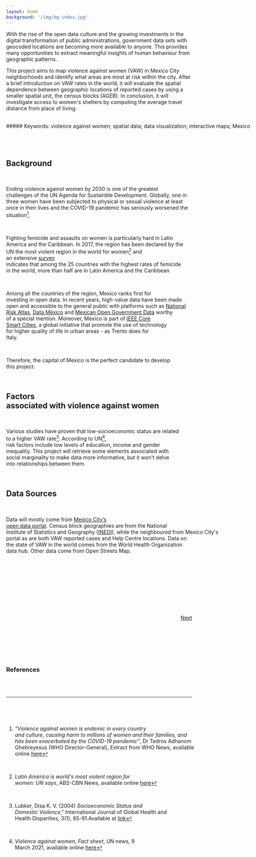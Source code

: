 ```yaml
---
layout: home
background: '/img/bg-index.jpg'
---
```


With the rise of the open data culture and the growing investments in the digital transformation of public administrations, government data sets with geocoded locations are becoming more available to anyone. This provides many opportunities to extract meaningful insights of human behaviour from geographic patterns. 

This project aims to map violence against women (VAW) in Mexico City neighborhoods and identify what areas are most at risk within the city. After a brief introduction on VAW rates in the world, it will evaluate the spatial dependence between geographic locations of reported cases by using a smaller spatial unit, the census blocks (AGEB). In conclusion, it will investigate access to women's shelters by computing the average travel distance from place of living.  

<span style="white-space: pre"> 
##### Keywords: violence against women; spatial data; data visualization; interactive maps; Mexico 

<span style="white-space: pre"> 

## Background

Ending violence against women by 2030 is one of the greatest challenges of the UN Agenda for Sustainble Development. Globally, one in three women have been subjected to physical or sexual violence at least once in their lives and the COVID-19 pandemic has seriously worsened the situation[^1]. 

Fighting femicide and assaults on women is particularly hard in Latin America and the Caribbean. In 2017, the region has been declared by the UN the most violent region in the world for women[^2] and an extensive [survey](https://www.unwomen.org/en/news/stories/2017/2/take-five-adriana-quinones-femicide-in-latin-america) indicates that among the 25 countries with the highest rates of femicide in the world, more than half are in Latin America and the Caribbean.

Among all the countries of the region, Mexico ranks first for investing in open data. In recent years, high-value data have been made open and accessible to the general public with platforms such as [National Risk Atlas](http://www.atlasnacionalderiesgos.gob.mx/portal/fenomenos/), [Data México](https://datamexico.org/) and [Mexican Open Government Data](https://www.datos.gob.mx/) worthy of a special mention. Moreover, Mexico is part of [IEEE Core Smart Cities](https://smartcities.ieee.org/about/municipal-partners), a global initiative that promote the use of technology for higher quality of life in urban areas - as Trento does for Italy. 

Therefore, the capital of Mexico is the perfect candidate to develop this project.  

## Factors associated with violence against women

Various studies have proven that low-socioeconomic status are related to a higher VAW rate[^3]. According to UN[^4], risk factors include low levels of education, income and gender inequality. This project will retrieve some elements associated with social marginality to make data more informative, but it won't delve into relationships between them.


## Data Sources

Data will mostly come from [Mexico City’s open data portal](datos.cdmx.gob.mx). Census block geographies are from the National Institute of Statistics and Geography ([INEGI](inegi.org.mx)), while the neighbourod from Mexico City's portal as are both VAW reported cases and Help Centre locations. Data on the state of VAW in the world comes from the World Health Organization data hub. Other data come from Open Streets Map.



<span style="white-space: pre"> 
<span style="white-space: pre"> 


<span style="white-space: pre"> 
<span style="white-space: pre"> 

<p align="right">
    <a class="btn btn-light" href="{{"/1_intro" | relative_url }}" role="button">Next</a>
</p>

<span style="white-space: pre"> 
<span style="white-space: pre"> 


### References

[^1]: *“Violence against women is endemic in every country and culture, causing harm to millions of women and their families, and has been exacerbated by the COVID-19 pandemic”*, Dr Tedros Adhanom Ghebreyesus (WHO Director-General), Extract from WHO News, available online [here](https://www.who.int/news/item/09-03-2021-devastatingly-pervasive-1-in-3-women-globally-experience-violence)

[^2]: *Latin America is world's most violent region for women: UN says*, ABS-CBN News, available online [here](https://news.abs-cbn.com/overseas/11/23/17/latin-america-is-worlds-most-violent-region-for-women-un)

[^3]: Lubker, Disa K. V. (2004) *Socioeconomic Status and Domestic Violence*," International Journal of Global Health and Health Disparities, 3(1), 85-91.Available at [link](https://scholarworks.uni.edu/ijghhd/vol3/iss1/10)

[^4]: *Violence against women, Fact sheet*, UN news, 9 March 2021, available online [here](https://www.who.int/news-room/fact-sheets/detail/violence-against-women)



